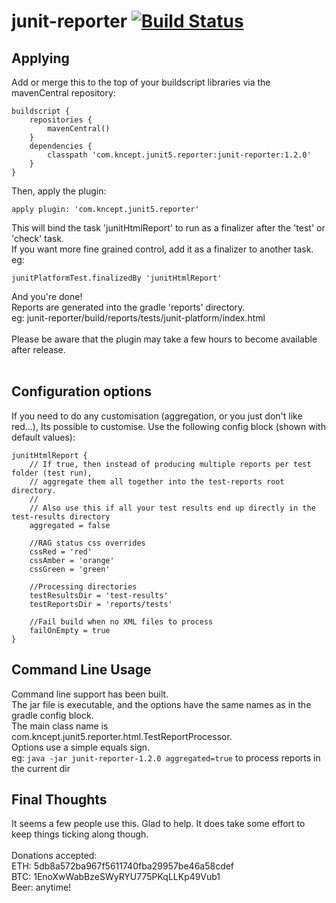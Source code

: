 # junit-reporter [![Build Status](https://travis-ci.org/kncept/junit-reporter.svg?branch=master)](https://travis-ci.org/kncept/junit-reporter)

## Applying
Add or merge this to the top of your buildscript libraries via the mavenCentral repository:

    buildscript {
        repositories {
            mavenCentral()
        }
        dependencies {
            classpath 'com.kncept.junit5.reporter:junit-reporter:1.2.0'
        }
    }

Then, apply the plugin:

    apply plugin: 'com.kncept.junit5.reporter'

This will bind the task 'junitHtmlReport' to run as a finalizer after the 'test' or 'check' task.<br/>
If you want more fine grained control, add it as a finalizer to another task. eg:

    junitPlatformTest.finalizedBy 'junitHtmlReport'
    
And you're done!<br/>
Reports are generated into the gradle 'reports' directory. <br/>
eg: junit-reporter/build/reports/tests/junit-platform/index.html<br/>
<br/>
Please be aware that the plugin may take a few hours to become available after release.<br/>
<br/>

## Configuration options
If you need to do any customisation (aggregation, or you just don't like red...), Its possible to customise.
Use the following config block (shown with default values):

	junitHtmlReport {
		// If true, then instead of producing multiple reports per test folder (test run), 
		// aggregate them all together into the test-reports root directory.
		//
		// Also use this if all your test results end up directly in the test-results directory
		aggregated = false
		
		//RAG status css overrides
		cssRed = 'red'
		cssAmber = 'orange'
		cssGreen = 'green'
		
		//Processing directories
		testResultsDir = 'test-results'
		testReportsDir = 'reports/tests'
		
		//Fail build when no XML files to process
		failOnEmpty = true
	}

## Command Line Usage
Command line support has been built.<br/>
The jar file is executable, and the options have the same names as in the gradle config block.<br/>
The main class name is com.kncept.junit5.reporter.html.TestReportProcessor.<br/>
Options use a simple equals sign.<br/>
 eg: `java -jar junit-reporter-1.2.0 aggregated=true` to process reports in the current dir

## Final Thoughts

It seems a few people use this. Glad to help. It does take some effort to keep things ticking along though.<br/>
<br/>
Donations accepted: <br/>
ETH: 5db8a572ba967f5611740fba29957be46a58cdef <br/>
BTC: 1EnoXwWabBzeSWyRYU775PKqLLKp49Vub1 <br/>
Beer: anytime! <br/>
